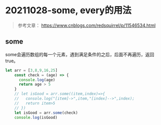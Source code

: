 # 20211028-some, every的用法

> 参考文章： https://www.cnblogs.com/redsquirrel/p/11546534.html
>

## some

some会遍历数组的每一个元素，遇到满足条件的之后，后面不再遍历，返回true。

```js
let arr = [3,8,9,16,25]
    const check = (age) => {
      console.log(age)
      return age > 5
    }
    // let isGood = arr.some((item,index)=>{
    //   console.log("[item]->",item,"[index]-->",index);
    //   return item>5
    // })
    let isGood = arr.some(check)
    console.log(isGood)
```

